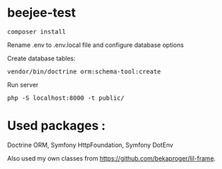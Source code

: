 # beejee-test

<pre>composer install</pre>

Rename .env to .env.local file and configure database options

Create database tables: 
<pre>vendor/bin/doctrine orm:schema-tool:create</pre>

Run server
<pre>php -S localhost:8000 -t public/</pre>

# Used packages :

Doctrine ORM, Symfony HttpFoundation, Symfony DotEnv

Also used my own classes from https://github.com/bekaproger/lil-frame.
